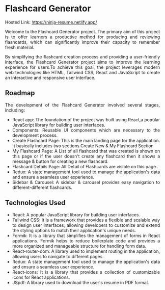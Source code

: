 <html>
  <body>
    <h1>Flashcard Generator</h1>
    <p>Hosted Link: <a href="https://ninja-resume.netlify.app/" target="_blank">https://ninja-resume.netlify.app/</a></p>
    <p align="justify">Welcome to the Flashcard Generator project. The primary aim of this project is to offer learners a productive method for producing and reviewing flashcards, which can significantly improve their capacity to remember fresh material.</p>   
    
   <p align="justify"> By simplifying the flashcard creation process and providing a user-friendly interface, the Flashcard Generator project aims to improve the learning experience for users.To achieve this goal, the project leverages modern web technologies like HTML, Tailwind CSS, React and JavaScript to create an interactive and responsive user interface.</p>

</ul>
<h2>Roadmap</h2>
<div align="justify">
<p>The development of the Flashcard Generator involved several stages, including:</p>
<ul>
<li>React app: The foundation of the project was built using React,a popular JavaScript library for building user interfaces.</li>
<li>Components: Reusable UI components which are necessary to the development process.</li>
<li>Create Flashcard Page: This is the main landing page for the application. It basically includes two sections Create New & My Flashcard Section</li>
<li>My Flashcard Page: A List of all flashcard that was created is shown on this page or if the user doesn't create any flashcard then it shows a message & button for creating a new flashcard.</li>
<li>Flashcard Details Page: All Detail of Flashcards are visible on this page .</li>
<li>Redux: A state management tool used to manage the application's data and ensure a seamless user experience.</li>
<li >Sidebar & Carousel: A sidebar & carousel provides easy navigation to different-different flashcards.</li>
</div>

</ul>
<h2>Technologies Used</h2>
<ul>
<div align="justify" >
<li>React: A popular JavaScript library for building user interfaces.</li>
<li>Tailwind CSS: It is a framework that provides a flexible and scalable way to design user interfaces, allowing developers to customize and extend the styling options to match their application's unique needs.</li>
<li>Formik: It is a library that simplifies the management of forms in React applications. Formik helps to reduce boilerplate code and provides a more organized and manageable structure for handling form data.</li>
<li>React-router-dom: A library used to implement routing in the application, allowing users to navigate to different pages.</li>
<li>Redux: A state management tool used to manage the application's data and ensure a seamless user experience.</li>
<li>React-icons: It is a library that provides a collection of customizable icons for React applications. </li>
<li>JSpdf: A library used to download the user's resume in PDF format.</li>
</div>
</ul>
 <body>
<html>
